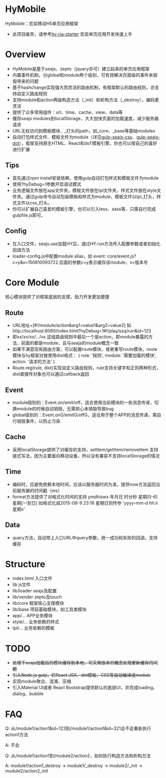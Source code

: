 # HyMobile
HyMobile：宏奕移动H5单页应用框架
* 此项目废弃，请参考[hy-ria-starter](https://github.com/homkai/hy-ria-starter) 宏奕单页应用开发快速上手

# Overview
- HyMobile是基于seajs、zepto（jquery亦可）建立起来的单页应用框架
- 内置事件机制，分global和module两个级别，可有效解决页面级的事件未销毁带来的问题
- 基于hashchange实现强大而灵活的路由机制，有框架默认的路由规则，亦支持自定义路由规则
- 支持module和action两级构造方法（_init）和析构方法（_destroy），编码更灵活
- 提供了众多常用组件：url、time、cache、view、data等
- 缓存seajs modules到localStorage，大大加快页面的加载速度，减少服务器请求
- URL无权访问到模板模块、_打头的path，如_core、_base等基础modules
- 自动打包样式文件、模板文件为module（详见[gulp-seajs-css](https://github.com/homkai/gulp-seajs-css)、[gulp-seajs-dot](https://github.com/homkai/gulp-seajs-dot)），框架支持原生HTML、React和doT模板引擎，你也可以按自己的喜好进行扩展

## Tips
- 首先通过npm install安装依赖，使用gulp自动打包样式和模板文件为module
- 使用?hyDebug=1参数开启调试模式
- 业务逻辑文件放在app文件夹，模板文件放在tpl文件夹，样式文件放在style文件夹。通过gulp命令自动包装模板和样式为module，模板文件以tpl_打头，样式文件以css_打头。
- 你可以扩展自己喜爱的模板引擎，也可以引入less、sass等，只需自行完成gulpfile.js即可。

## Config
- 在入口文件，seajs.use加载HY后，通过HY.run方法传入配置参数或者初始化回调方法
- loader-config.js中配置module alias，如 event: core/event.js?c=y&v=150810093722 后面的参数c=y表示缓存该module，v=版本号

# Core Module
核心模块提供了对框架底层的支撑，助力开发更加便捷

## Route
- URL地址+[#!/module/action&arg1=value1&arg2=value2] 如http://localhost:8080/index.html?hyDebug=1#!/play/ssq/run&id=123
- 即xx/xx/xx/.../xx 这组路由规则中最后一个是action，即module暴露的方法，前面的都是module，且与seajs的module概念一致
- 如果不满意现有路由方案，可以配置route模块，或者重写route模块，route模块与hy框架对接使用dist格式：
    {
        rule: '规则',
        module: '需要加载的模块',
        action: '请求的方法'
    }
- Route.reg(rule, dist)实现自定义路由规则，rule支持关键字和正则两种形式，dist直接传对象也可以通过callback返回

## Event
- module级别的：Event.on/emit/off，适合使用当前模块的一些消息传递，切换module的时候自动销毁，无需担心未销毁导致bug
- global级别的：Event.onG/emitG/offG，适合用于整个APP的消息传递，需自行销毁事件，以防止污染

## Cache
- 采用localStorage提供了对缓存的支持，setItem/getItem/removeItem 支持链式写法，因为主要面向移动设备，所以没有兼容不支持localStorage的情况

## Time
- 编码时，应避免依赖本地时间，应该以服务器时间为准，提供now方法返回当前服务器的时间戳（ms）
- format方法提供了对格式化时间的支持 ymdhiswx 年月日 时分秒 星期[0-6] 星期[一到日] 如格式化成2015-08-9 23:16 星期日则传参 'yyyy-mm-d hh:ii 星期x' 

## Data
- query方法，自动带上入口URL中query参数，统一成功和失败的回调，支持缓存

# Structure
- index.html 入口文件
- lib js文件
- lib/loader seajs及配置
- lib/vender zepto及touch
- lib/core 框架核心支撑模块
- lib/base 项目基础模块，如工具类模块
- app/... APP业务模块
- style/... 业务依赖的样式
- tpl/... 业务依赖的模板

# TODO
- ~~处理下seajs加载后的模块缓存到本地，可采用版本的概念处理更新缓存的问题~~
- ~~引入Node.js gulp，将React JSX、dot模板、CSS等自动编译成module~~
- 实现module聚合、混淆、压缩
- 引入Material UI或者 React Bootstrap提供默认的底层UI，并完成loading、dialog、bubble

# FAQ
Q: 从/module1/action1&id=123到/module1/action1&id=321会不会重新执行action1方法

A: 不会

Q: 从/module1/action1到/module2/action2，如何执行构造方法和析构方法

A: module1/action1_destroy -> module1/_destroy -> module2/_init -> module2/action2_init


